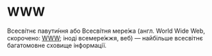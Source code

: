 # WWW

  
Всесві́тнє павути́ння або Всесві́тня мере́жа (англ. World Wide Web, скорочено: [WWW](/wiki/WWW); іноді всемере́жжя, веб) — найбільше всесвітнє багатомовне сховище інформації.